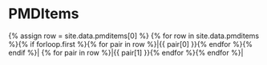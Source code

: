 # PMDItems

{% assign row = site.data.pmditems[0] %}
{% for row in site.data.pmditems %}{% if forloop.first %}{% for pair in row %}|{{ pair[0] }}{% endfor %}{% endif %}|
{% for pair in row %}|{{ pair[1] }}{% endfor %}{% endfor %}|
